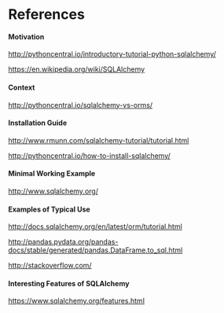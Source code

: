 <h1> References </h1>

<h4> Motivation </h4>

http://pythoncentral.io/introductory-tutorial-python-sqlalchemy/

https://en.wikipedia.org/wiki/SQLAlchemy

<h4> Context </h4>

http://pythoncentral.io/sqlalchemy-vs-orms/ 

<h4> Installation Guide </h4>

http://www.rmunn.com/sqlalchemy-tutorial/tutorial.html

http://pythoncentral.io/how-to-install-sqlalchemy/

<h4> Minimal Working Example </h4>

http://www.sqlalchemy.org/

<h4> Examples of Typical Use </h4>

http://docs.sqlalchemy.org/en/latest/orm/tutorial.html

http://pandas.pydata.org/pandas-docs/stable/generated/pandas.DataFrame.to_sql.html

http://stackoverflow.com/

<h4> Interesting Features of SQLAlchemy </h4>

https://www.sqlalchemy.org/features.html
